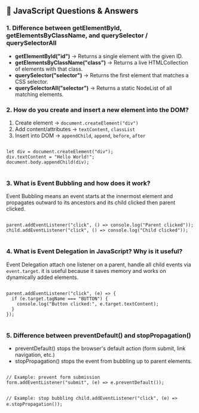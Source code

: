 <h2>📌 JavaScript Questions & Answers</h2>

<h3>1. Difference between getElementById, getElementsByClassName, and querySelector / querySelectorAll</h3>
<ul>
  <li><b>getElementById("id")</b> → Returns a single element with the given ID.</li>
  <li><b>getElementsByClassName("class")</b> → Returns a live HTMLCollection of elements with that class.</li>
  <li><b>querySelector("selector")</b> → Returns the first element that matches a CSS selector.</li>
  <li><b>querySelectorAll("selector")</b> → Returns a static NodeList of all matching elements.</li>
</ul>

<h3>2. How do you create and insert a new element into the DOM?</h3>
<ol>
  <li>Create element → <code>document.createElement("div")</code></li>
  <li>Add content/attributes → <code>textContent</code>, <code>classList</code></li>
  <li>Insert into DOM → <code>appendChild</code>, <code>append</code>, <code>before</code>, <code>after</code></li>
</ol>
<pre>
<code>
let div = document.createElement("div");
div.textContent = "Hello World!";
document.body.appendChild(div);
</code>
</pre>

<h3>3. What is Event Bubbling and how does it work?</h3>
<p>Event Bubbling means an event starts at the innermost element and propagates outward to its ancestors and its child clicked then parent clicked.</p>
<pre>
<code>
parent.addEventListener("click", () => console.log("Parent clicked"));
child.addEventListener("click", () => console.log("Child clicked"));
</code>
</pre>

<h3>4. What is Event Delegation in JavaScript? Why is it useful?</h3>
<p>Event Delegation attach one listener on a parent, handle all child events via <code>event.target</code>. it is useful because it saves memory and works on dynamically added elements.</p>

<pre>
<code>
parent.addEventListener("click", (e) => {
  if (e.target.tagName === "BUTTON") {
    console.log("Button clicked:", e.target.textContent);
  }
});
</code>
</pre>

<h3>5. Difference between preventDefault() and stopPropagation()</h3>
<ul>
  <li>preventDefault() stops the browser's default action (form submit, link navigation, etc.)</li>
  <li>stopPropagation() stops the event from bubbling up to parent elements.</li>
</ul>
<pre>
<code>
// Example: prevent form submission
form.addEventListener("submit", (e) => e.preventDefault());

// Example: stop bubbling
child.addEventListener("click", (e) => e.stopPropagation());
</code>
</pre>
